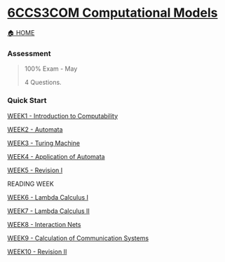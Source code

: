 # [6CCS3COM Computational Models](https://keats.kcl.ac.uk/course/view.php?id=119844)

[🏠 HOME](README.md)

### Assessment 

> 100% Exam - May
>
> 4 Questions. 

### Quick Start

[WEEK1 - Introduction to Computability](year3/6ccs3com/w1.md)

[WEEK2 - Automata](year3/6ccs3com/w2.md)

[WEEK3 - Turing Machine](year3/6ccs3com/w3.md)

[WEEK4 - Application of Automata](year3/6ccs3com/w4.md)

[WEEK5 - Revision I](year3/6ccs3com/w5.md)

READING WEEK

[WEEK6 - Lambda Calculus I](year3/6ccs3com/w6.md)

[WEEK7 - Lambda Calculus II](year3/6ccs3com/w7.md)

[WEEK8 - Interaction Nets](year3/6ccs3com/w8.md)

[WEEK9 - Calculation of Communication Systems](year3/6ccs3com/w9.md)

[WEEK10 - Revision II](year3/6ccs3com/w10.md)
